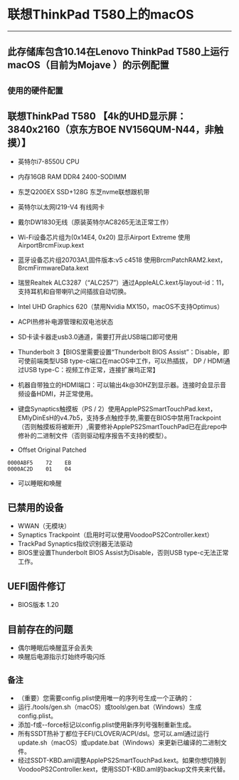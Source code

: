 # 联想ThinkPad T580上的macOS

--------------------------------------------------------------------------
此存储库包含10.14在Lenovo ThinkPad T580上运行macOS（目前为Mojave ）的示例配置
--------------------------------------------------------------------------

  `使用的硬件配置`
  -------------------------------------  
   联想ThinkPad T580 【4k的UHD显示屏：3840x2160（京东方BOE NV156QUM-N44，非触摸）】
   ------------------------------------
    
  *  英特尔i7-8550U CPU
    
  *  内存16GB RAM DDR4 2400-SODIMM
    
  *  东芝Q200EX SSD+128G 东芝nvme联想跟机带
  
  *  英特尔以太网I219-V4 有线网卡
  
  *  戴尔DW1830无线（原装英特尔AC8265无法正常工作）
  
  *  Wi-Fi设备芯片组为(0x14E4, 0x20) 显示Airport Extreme 使用AirportBrcmFixup.kext
  
  *  蓝牙设备芯片组20703A1,固件版本:v5 c4518 使用BrcmPatchRAM2.kext，BrcmFirmwareData.kext
  
  *  瑞昱Realtek ALC3287（“ALC257”）通过AppleALC.kext与layout-id：11，支持耳机和自带喇叭之间插拔自动切换。
  
  *  Intel UHD Graphics 620（禁用Nvidia MX150，macOS不支持Optimus）
 
  *  ACPI热修补电源管理和双电池状态
 
  *  SD卡读卡器走usb3.0通道，需要打开此USB端口即可使用
  
  *  Thunderbolt 3【BIOS里需要设置“Thunderbolt BIOS Assist”：Disable，即可使前端类型USB type-c端口在macOS中工作，可以热插拔， DP / HDMI通过USB type-C：视频工作正常，连接扩展坞正常】
  
  *  机器自带独立的HDMI端口：可以输出4k@30HZ到显示器。连接时会显示音频设备HDMI，并正常使用。
  
  *  键盘Synaptics触摸板（PS / 2）使用ApplePS2SmartTouchPad.kext，EMlyDinEsH的v4.7b5，支持多点触控手势,需要在BIOS中禁用Trackpoint（否则触摸板将被断开）,需要修补ApplePS2SmartTouchPad已在此repo中修补的二进制文件（否则驱动程序报告不支持的模型）。
  
  *  Offset   Original    Patched 
    
    0000ABF5    72    EB
    0000AC2D    01    04

  *  可以睡眠和唤醒

已禁用的设备
----------------------
  *  WWAN（无模块）
  *  Synaptics Trackpoint（启用时可以使用VoodooPS2Controller.kext）
  *  TrackPad Synaptics指纹识别器无法驱动
  *  BIOS里设置Thunderbolt BIOS Assist为Disable，否则USB type-c无法正常工作。
 
 UEFI固件修订
 ---------------------   
  *  BIOS版本 1.20
  
 目前存在的问题
 --------------------
  *  偶尔睡眠后唤醒蓝牙会丢失
  *  唤醒后电源指示灯始终呼吸闪烁

`备注`
   ---
  * （重要）您需要config.plist使用唯一的序列号生成一个正确的：
  *  运行./tools/gen.sh（macOS）或tools\gen.bat（Windows）生成config.plist。
  *  添加-f或--force标记以config.plist使用新序列号强制重新生成。
  *  所有SSDT热补丁都位于EFI/CLOVER/ACPI/dsl。您可以.aml通过运行update.sh（macOS）或update.bat（Windows）来更新已编译的二进制文件。
  *  经过SSDT-KBD.aml调整ApplePS2SmartTouchPad.kext。如果你想切换到VoodooPS2Controller.kext，使用SSDT-KBD.aml的backup文件夹来代替。
